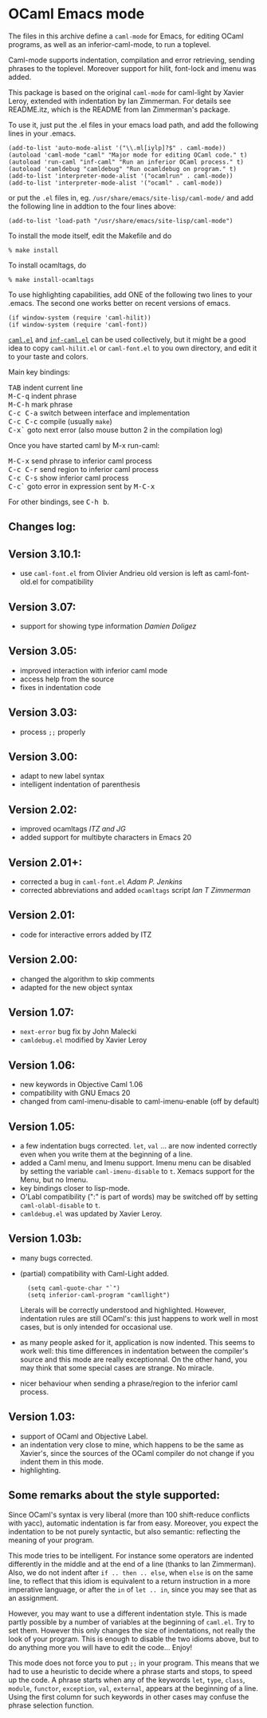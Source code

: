 OCaml Emacs mode
================

The files in this archive define a `caml-mode` for Emacs, for editing
OCaml programs, as well as an inferior-caml-mode, to run a toplevel.

Caml-mode supports indentation, compilation and error retrieving,
sending phrases to the toplevel. Moreover support for hilit,
font-lock and imenu was added.

This package is based on the original `caml-mode` for caml-light by
Xavier Leroy, extended with indentation by Ian Zimmerman. For details
see README.itz, which is the README from Ian Zimmerman's package.

To use it, just put the .el files in your emacs load path, and add the
following lines in your .emacs.

    (add-to-list 'auto-mode-alist '("\\.ml[iylp]?$" . caml-mode))
    (autoload 'caml-mode "caml" "Major mode for editing OCaml code." t)
    (autoload 'run-caml "inf-caml" "Run an inferior OCaml process." t)
    (autoload 'camldebug "camldebug" "Run ocamldebug on program." t)
    (add-to-list 'interpreter-mode-alist '("ocamlrun" . caml-mode))
    (add-to-list 'interpreter-mode-alist '("ocaml" . caml-mode))

or put the `.el` files in, eg. `/usr/share/emacs/site-lisp/caml-mode/`
and add the following line in addtion to the four lines above:

    (add-to-list 'load-path "/usr/share/emacs/site-lisp/caml-mode")

To install the mode itself, edit the Makefile and do

    % make install

To install ocamltags, do

    % make install-ocamltags

To use highlighting capabilities, add ONE of the following two lines
to your .emacs.  The second one works better on recent versions of
emacs.

    (if window-system (require 'caml-hilit))
    (if window-system (require 'caml-font))

[`caml.el`](caml.el) and [`inf-caml.el`](inf-caml.el) can be used
collectively, but it might be a good idea to copy `caml-hilit.el` or
`caml-font.el` to you own directory, and edit it to your taste and
colors.

Main key bindings:

<kbd>TAB</kbd>     indent current line  
<kbd>M-C-q</kbd>   indent phrase  
<kbd>M-C-h</kbd>   mark phrase  
<kbd>C-c C-a</kbd> switch between interface and implementation  
<kbd>C-c C-c</kbd> compile (usually `make`)  
<kbd>C-x`</kbd>    goto next error (also mouse button 2 in the compilation log)

Once you have started caml by M-x run-caml:

<kbd>M-C-x</kbd>   send phrase to inferior caml process  
<kbd>C-c C-r</kbd> send region to inferior caml process  
<kbd>C-c C-s</kbd> show inferior caml process  
<kbd>C-c`</kbd>    goto error in expression sent by <kbd>M-C-x</kbd>

For other bindings, see <kbd>C-h b</kbd>.

Changes log:
-----------
Version 3.10.1:
---------------
* use `caml-font.el` from Olivier Andrieu
  old version is left as caml-font-old.el for compatibility

Version 3.07:
-------------
* support for showing type information _Damien Doligez_

Version 3.05:
-------------
* improved interaction with inferior caml mode
* access help from the source
* fixes in indentation code

Version 3.03:
-------------
* process `;;` properly

Version 3.00:
-------------
* adapt to new label syntax
* intelligent indentation of parenthesis

Version 2.02:
-------------
* improved ocamltags _ITZ and JG_
* added support for multibyte characters in Emacs 20

Version 2.01+:
--------------
* corrected a bug in `caml-font.el` _Adam P. Jenkins_
* corrected abbreviations and added `ocamltags` script _Ian T Zimmerman_

Version 2.01:
------------
* code for interactive errors added by ITZ

Version 2.00:
------------
* changed the algorithm to skip comments
* adapted for the new object syntax

Version 1.07:
------------
* `next-error` bug fix by John Malecki
* `camldebug.el` modified by Xavier Leroy

Version 1.06:
------------
* new keywords in Objective Caml 1.06
* compatibility with GNU Emacs 20
* changed from caml-imenu-disable to caml-imenu-enable (off by default)

Version 1.05:
------------
* a few indentation bugs corrected. `let`, `val` ... are now indented
  correctly even when you write them at the beginning of a line.
* added a Caml menu, and Imenu support. Imenu menu can be disabled
  by setting the variable `caml-imenu-disable` to `t`.
  Xemacs support for the Menu, but no Imenu.
* key bindings closer to lisp-mode.
* O'Labl compatibility (":" is part of words) may be switched off by
  setting `caml-olabl-disable` to `t`.
* `camldebug.el` was updated by Xavier Leroy.

Version 1.03b:
-------------
* many bugs corrected.

* (partial) compatibility with Caml-Light added.

        (setq caml-quote-char "`")
        (setq inferior-caml-program "camllight")

  Literals will be correctly understood and highlighted. However,
  indentation rules are still OCaml's: this just happens to
  work well in most cases, but is only intended for occasional use.
* as many people asked for it, application is now indented. This seems
  to work well: this time differences in indentation between the
  compiler's source and this mode are really exceptionnal. On the
  other hand, you may think that some special cases are strange. No
  miracle.
* nicer behaviour when sending a phrase/region to the inferior caml
  process.

Version 1.03:
------------
* support of OCaml and Objective Label.
* an indentation very close to mine, which happens to be the same as
  Xavier's, since the sources of the OCaml compiler do not
  change if you indent them in this mode.
* highlighting.

Some remarks about the style supported:
--------------------------------------

Since OCaml's syntax is very liberal (more than 100
shift-reduce conflicts with yacc), automatic indentation is far from
easy. Moreover, you expect the indentation to be not purely syntactic,
but also semantic: reflecting the meaning of your program.

This mode tries to be intelligent. For instance some operators are
indented differently in the middle and at the end of a line (thanks to
Ian Zimmerman). Also, we do not indent after `if .. then .. else`, when
`else` is on the same line, to reflect that this idiom is equivalent to
a return instruction in a more imperative language, or after the `in` of
`let .. in`, since you may see that as an assignment.

However, you may want to use a different indentation style. This is
made partly possible by a number of variables at the beginning of
`caml.el`. Try to set them. However this only changes the size of
indentations, not really the look of your program. This is enough to
disable the two idioms above, but to do anything more you will have to
edit the code... Enjoy!

This mode does not force you to put `;;` in your program. This means
that we had to use a heuristic to decide where a phrase starts and
stops, to speed up the code. A phrase starts when any of the keywords
`let`, `type`, `class`, `module`, `functor`, `exception`, `val`,
`external`, appears at the beginning of a line. Using the first column
for such keywords in other cases may confuse the phrase selection
function.
